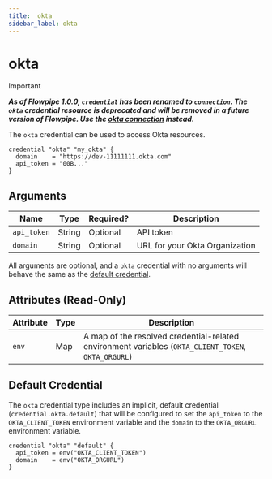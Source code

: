 ```yaml
---
title:  okta
sidebar_label: okta
---
```


# okta

> [!IMPORTANT]
> ***As of Flowpipe 1.0.0, `credential` has been renamed to `connection`.  The `okta` credential resource is deprecated and will be removed in a future version of Flowpipe. Use the [okta connection](/docs/reference/config-files/connection/okta) instead.***

The `okta` credential can be used to access Okta resources.

```hcl
credential "okta" "my_okta" {
  domain    = "https://dev-11111111.okta.com"
  api_token = "00B..."
}
```

## Arguments

| Name            | Type    | Required?| Description
|-----------------|---------|----------|-------------------
| `api_token`     |  String | Optional | API token
| `domain`        |  String | Optional | URL for your Okta Organization

All arguments are optional, and a `okta` credential with no arguments will behave the same as the [default credential](#default-credential).

## Attributes (Read-Only)

| Attribute       | Type    | Description
|-----------------|---------|-----------------
| `env`           | Map     | A map of the resolved credential-related environment variables (`OKTA_CLIENT_TOKEN`, `OKTA_ORGURL`)

## Default Credential

The `okta` credential type includes an implicit, default credential (`credential.okta.default`) that will be configured to set the `api_token` to the `OKTA_CLIENT_TOKEN` environment variable and the `domain` to the `OKTA_ORGURL` environment variable.

```hcl
credential "okta" "default" {
  api_token = env("OKTA_CLIENT_TOKEN")
  domain    = env("OKTA_ORGURL")
}
```
